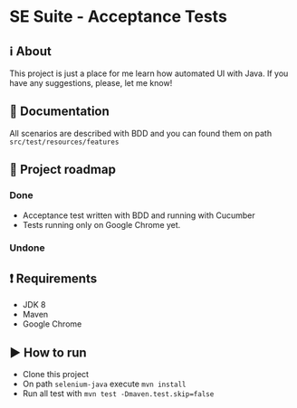 # SE Suite - Acceptance Tests

## :information_source: About

This project is just a place for me learn how automated UI with Java. If you have any suggestions, please, let me know!

## :book: Documentation

All scenarios are described with BDD and you can found them on path `src/test/resources/features`

## :rocket: Project roadmap

### Done

- Acceptance test written with BDD and running with Cucumber
- Tests running only on Google Chrome yet.

### Undone

## :heavy_exclamation_mark: Requirements

- JDK 8
- Maven
- Google Chrome

## :arrow_forward: How to run

- Clone this project
- On path `selenium-java` execute `mvn install`
- Run all test with `mvn test -Dmaven.test.skip=false`
